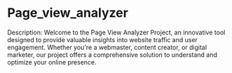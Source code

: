 # Page_view_analyzer
Description:  Welcome to the Page View Analyzer Project, an innovative tool designed to provide valuable insights into website traffic and user engagement. Whether you're a webmaster, content creator, or digital marketer, our project offers a comprehensive solution to understand and optimize your online presence. 
